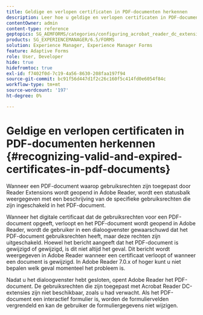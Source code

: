 ```yaml
---
title: Geldige en verlopen certificaten in PDF-documenten herkennen
description: Leer hoe u geldige en verlopen certificaten in PDF-documenten herkent.
contentOwner: admin
content-type: reference
geptopics: SG_AEMFORMS/categories/configuring_acrobat_reader_dc_extensions
products: SG_EXPERIENCEMANAGER/6.5/FORMS
solution: Experience Manager, Experience Manager Forms
feature: Adaptive Forms
role: User, Developer
hide: true
hidefromtoc: true
exl-id: f7402f0d-7c19-4a56-8630-208faa197f94
source-git-commit: bc91f56d447d1f2c26c160f5c414fd0e6054f84c
workflow-type: tm+mt
source-wordcount: '197'
ht-degree: 0%

---
```


# Geldige en verlopen certificaten in PDF-documenten herkennen {#recognizing-valid-and-expired-certificates-in-pdf-documents}

Wanneer een PDF-document waarop gebruiksrechten zijn toegepast door Reader Extensions wordt geopend in Adobe Reader, wordt een statusbalk weergegeven met een beschrijving van de specifieke gebruiksrechten die zijn ingeschakeld in het PDF-document.

Wanneer het digitale certificaat dat de gebruiksrechten voor een PDF-document opgeeft, verloopt en het PDF-document wordt geopend in Adobe Reader, wordt de gebruiker in een dialoogvenster gewaarschuwd dat het PDF-document gebruiksrechten heeft, maar deze rechten zijn uitgeschakeld. Hoewel het bericht aangeeft dat het PDF-document is gewijzigd of gewijzigd, is dit niet altijd het geval. Dit bericht wordt weergegeven in Adobe Reader wanneer een certificaat verloopt of wanneer een document is gewijzigd. In Adobe Reader 7.0.x of hoger kunt u niet bepalen welk geval momenteel het probleem is.

Nadat u het dialoogvenster hebt gesloten, opent Adobe Reader het PDF-document. De gebruiksrechten die zijn toegepast met Acrobat Reader DC-extensies zijn niet beschikbaar, zoals u had verwacht. Als het PDF-document een interactief formulier is, worden de formuliervelden vergrendeld en kan de gebruiker de formuliergegevens niet wijzigen.
